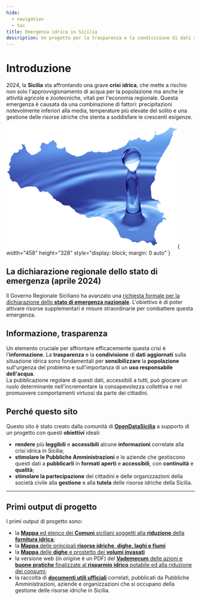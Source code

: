 ```yaml
---
hide:
  - navigation
  - toc
title: Emergenza idrica in Sicilia
description: Un progetto per la trasparenza e la condivisione di dati sulla crisi idrica in Sicilia
---
```

# Introduzione

2024, la **Sicilia** sta affrontando una grave **crisi** **idrica**, che mette a rischio non solo l'approvvigionamento di acqua per la popolazione ma anche le attività agricole e zootecniche, vitali per l'economia regionale. Questa emergenza è causata da una combinazione di fattori: precipitazioni notevolmente inferiori alla media, temperature più elevate del solito e una gestione delle risorse idriche che stenta a soddisfare le crescenti esigenze.

![Emergenza idrica in Sicilia](img/sicilia_01.png "Emergenza idrica in Sicilia"){ width="458" height="328" style="display: block; margin: 0 auto" }


## La dichiarazione regionale dello stato di emergenza (aprile 2024)

Il Governo Regionale Siciliano ha avanzato una [richiesta formale per la dichiarazione dello **stato di emergenza nazionale**](./documenti-utili/emergenza_nazionale_art7e24_dlvo2018n1.pdf). L'obiettivo è di poter attivare risorse supplementari e misure straordinarie per combattere questa emergenza.

## Informazione, trasparenza

Un elemento cruciale per affrontare efficacemente questa crisi è l'**informazione**. La **trasparenza** e la **condivisione** di **dati** **aggiornati** sulla situazione idrica sono fondamentali per **sensibilizzare** la **popolazione** sull'urgenza del problema e sull'importanza di un **uso responsabile dell'acqua**.<br>
La pubblicazione regolare di questi dati, accessibili a tutti, può giocare un ruolo determinante nell'incrementare la consapevolezza collettiva e nel promuovere comportamenti virtuosi da parte dei cittadini.

## Perché questo sito

Questo sito è stato creato dalla comunità di [**OpenDataSicilia**](https://opendatasicilia.it) a supporto di un progetto con questi **obiettivi** ideali:

- **rendere** più **leggibili** e **accessibili** alcune **informazioni** correlate alla crisi idrica in Sicilia;
- **stimolare le Pubbliche Amministrazioni** e le aziende che gestiscono questi dati a **pubblicarli** in **formati** **aperti** e **accessibili**, con **continuità** e **qualità**;
- **stimolare la partecipazione** dei cittadini e delle organizzazioni della società civile alla **gestione** e alla **tutela** delle risorse idriche della Sicilia.

---

## Primi output di progetto

I primi output di progetto sono:

- la [**Mappa** ed elenco dei **Comuni** siciliani soggetti alla **riduzione** della **fornitura** **idrica**](mappe/riduzione/index.md);
- la [**Mappa** delle principali **risorse idriche**, **dighe, laghi e fiumi**](mappe/risorse/index.md)
- la [**Mappa** delle **dighe** e prostetto dei **volumi invasati**](mappe/volumi/index.md)
- la versione web (in origine è un PDF) del [**Vademecum** delle azioni e **buone** **pratiche** finalizzate al **risparmio** **idrico** potabile ed alla riduzione dei consumi](buone-pratiche/index.md);
- la raccolta di [**documenti utili ufficiali**](documenti-utili/index.md) correlati, pubblicati da Pubbliche Amministrazioni, aziende e organizzazioni che si occupano della gestione delle risorse idriche in Sicilia.

